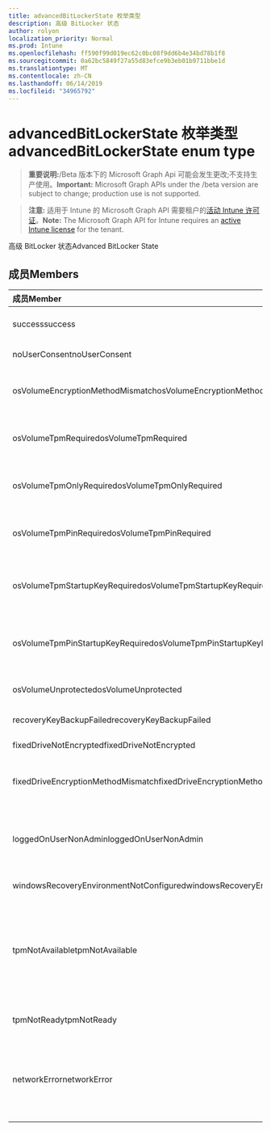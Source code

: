 ```yaml
---
title: advancedBitLockerState 枚举类型
description: 高级 BitLocker 状态
author: rolyon
localization_priority: Normal
ms.prod: Intune
ms.openlocfilehash: ff590f99d019ec62c0bc08f9dd6b4e34bd78b1f8
ms.sourcegitcommit: 0a62bc5849f27a55d83efce9b3eb01b9711bbe1d
ms.translationtype: MT
ms.contentlocale: zh-CN
ms.lasthandoff: 06/14/2019
ms.locfileid: "34965792"
---
```

# <a name="advancedbitlockerstate-enum-type"></a><span data-ttu-id="aaa0a-103">advancedBitLockerState 枚举类型</span><span class="sxs-lookup"><span data-stu-id="aaa0a-103">advancedBitLockerState enum type</span></span>

> <span data-ttu-id="aaa0a-104">**重要说明:**/Beta 版本下的 Microsoft Graph Api 可能会发生更改;不支持生产使用。</span><span class="sxs-lookup"><span data-stu-id="aaa0a-104">**Important:** Microsoft Graph APIs under the /beta version are subject to change; production use is not supported.</span></span>

> <span data-ttu-id="aaa0a-105">**注意:** 适用于 Intune 的 Microsoft Graph API 需要租户的[活动 Intune 许可证](https://go.microsoft.com/fwlink/?linkid=839381)。</span><span class="sxs-lookup"><span data-stu-id="aaa0a-105">**Note:** The Microsoft Graph API for Intune requires an [active Intune license](https://go.microsoft.com/fwlink/?linkid=839381) for the tenant.</span></span>

<span data-ttu-id="aaa0a-106">高级 BitLocker 状态</span><span class="sxs-lookup"><span data-stu-id="aaa0a-106">Advanced BitLocker State</span></span>

## <a name="members"></a><span data-ttu-id="aaa0a-107">成员</span><span class="sxs-lookup"><span data-stu-id="aaa0a-107">Members</span></span>
|<span data-ttu-id="aaa0a-108">成员</span><span class="sxs-lookup"><span data-stu-id="aaa0a-108">Member</span></span>|<span data-ttu-id="aaa0a-109">值</span><span class="sxs-lookup"><span data-stu-id="aaa0a-109">Value</span></span>|<span data-ttu-id="aaa0a-110">说明</span><span class="sxs-lookup"><span data-stu-id="aaa0a-110">Description</span></span>|
|:---|:---|:---|
|<span data-ttu-id="aaa0a-111">success</span><span class="sxs-lookup"><span data-stu-id="aaa0a-111">success</span></span>|<span data-ttu-id="aaa0a-112">0</span><span class="sxs-lookup"><span data-stu-id="aaa0a-112">0</span></span>|<span data-ttu-id="aaa0a-113">高级 BitLocker 状态成功</span><span class="sxs-lookup"><span data-stu-id="aaa0a-113">Advanced BitLocker State Success</span></span>|
|<span data-ttu-id="aaa0a-114">noUserConsent</span><span class="sxs-lookup"><span data-stu-id="aaa0a-114">noUserConsent</span></span>|<span data-ttu-id="aaa0a-115">1</span><span class="sxs-lookup"><span data-stu-id="aaa0a-115">1</span></span>|<span data-ttu-id="aaa0a-116">用户永远不同意加密</span><span class="sxs-lookup"><span data-stu-id="aaa0a-116">User never gave consent for Encryption</span></span>|
|<span data-ttu-id="aaa0a-117">osVolumeEncryptionMethodMismatch</span><span class="sxs-lookup"><span data-stu-id="aaa0a-117">osVolumeEncryptionMethodMismatch</span></span>|<span data-ttu-id="aaa0a-118">双面</span><span class="sxs-lookup"><span data-stu-id="aaa0a-118">2</span></span>|<span data-ttu-id="aaa0a-119">OS 卷的加密方法与策略设置的不同</span><span class="sxs-lookup"><span data-stu-id="aaa0a-119">Encryption method of OS Volume is different than that set by policy</span></span>|
|<span data-ttu-id="aaa0a-120">osVolumeTpmRequired</span><span class="sxs-lookup"><span data-stu-id="aaa0a-120">osVolumeTpmRequired</span></span>|<span data-ttu-id="aaa0a-121">4</span><span class="sxs-lookup"><span data-stu-id="aaa0a-121">4</span></span>|<span data-ttu-id="aaa0a-122">TPM 不用于保护 OS 卷, 但策略是必需的</span><span class="sxs-lookup"><span data-stu-id="aaa0a-122">TPM not used for protection of OS volume, but is required by policy</span></span>|
|<span data-ttu-id="aaa0a-123">osVolumeTpmOnlyRequired</span><span class="sxs-lookup"><span data-stu-id="aaa0a-123">osVolumeTpmOnlyRequired</span></span>|<span data-ttu-id="aaa0a-124">utf-8</span><span class="sxs-lookup"><span data-stu-id="aaa0a-124">8</span></span>|<span data-ttu-id="aaa0a-125">仅 TPM 保护未用于 OS 卷, 但策略是必需的</span><span class="sxs-lookup"><span data-stu-id="aaa0a-125">TPM only protection not used for OS volume, but is required by policy</span></span>|
|<span data-ttu-id="aaa0a-126">osVolumeTpmPinRequired</span><span class="sxs-lookup"><span data-stu-id="aaa0a-126">osVolumeTpmPinRequired</span></span>|<span data-ttu-id="aaa0a-127">位</span><span class="sxs-lookup"><span data-stu-id="aaa0a-127">16</span></span>|<span data-ttu-id="aaa0a-128">TPM + PIN 保护不用于 OS 卷, 但策略要求</span><span class="sxs-lookup"><span data-stu-id="aaa0a-128">TPM+PIN protection not used for OS volume, but is required by policy</span></span>|
|<span data-ttu-id="aaa0a-129">osVolumeTpmStartupKeyRequired</span><span class="sxs-lookup"><span data-stu-id="aaa0a-129">osVolumeTpmStartupKeyRequired</span></span>|<span data-ttu-id="aaa0a-130">32</span><span class="sxs-lookup"><span data-stu-id="aaa0a-130">32</span></span>|<span data-ttu-id="aaa0a-131">TPM + 启动密钥保护不用于 OS 卷, 但策略要求</span><span class="sxs-lookup"><span data-stu-id="aaa0a-131">TPM+Startup Key protection not used for OS volume, but is required by policy</span></span>|
|<span data-ttu-id="aaa0a-132">osVolumeTpmPinStartupKeyRequired</span><span class="sxs-lookup"><span data-stu-id="aaa0a-132">osVolumeTpmPinStartupKeyRequired</span></span>|<span data-ttu-id="aaa0a-133">64</span><span class="sxs-lookup"><span data-stu-id="aaa0a-133">64</span></span>|<span data-ttu-id="aaa0a-134">TPM + PIN + 启动密钥不用于 OS 卷, 但策略是必需的</span><span class="sxs-lookup"><span data-stu-id="aaa0a-134">TPM+PIN+Startup Key not used for OS volume, but is required by policy</span></span>|
|<span data-ttu-id="aaa0a-135">osVolumeUnprotected</span><span class="sxs-lookup"><span data-stu-id="aaa0a-135">osVolumeUnprotected</span></span>|<span data-ttu-id="aaa0a-136">128</span><span class="sxs-lookup"><span data-stu-id="aaa0a-136">128</span></span>|<span data-ttu-id="aaa0a-137">检测到未受保护的 OS 卷</span><span class="sxs-lookup"><span data-stu-id="aaa0a-137">Un-protected OS Volume was detected</span></span>|
|<span data-ttu-id="aaa0a-138">recoveryKeyBackupFailed</span><span class="sxs-lookup"><span data-stu-id="aaa0a-138">recoveryKeyBackupFailed</span></span>|<span data-ttu-id="aaa0a-139">256</span><span class="sxs-lookup"><span data-stu-id="aaa0a-139">256</span></span>|<span data-ttu-id="aaa0a-140">恢复密钥备份失败</span><span class="sxs-lookup"><span data-stu-id="aaa0a-140">Recovery key backup failed</span></span>|
|<span data-ttu-id="aaa0a-141">fixedDriveNotEncrypted</span><span class="sxs-lookup"><span data-stu-id="aaa0a-141">fixedDriveNotEncrypted</span></span>|<span data-ttu-id="aaa0a-142">512</span><span class="sxs-lookup"><span data-stu-id="aaa0a-142">512</span></span>|<span data-ttu-id="aaa0a-143">固定驱动器未加密</span><span class="sxs-lookup"><span data-stu-id="aaa0a-143">Fixed Drive not encrypted</span></span>|
|<span data-ttu-id="aaa0a-144">fixedDriveEncryptionMethodMismatch</span><span class="sxs-lookup"><span data-stu-id="aaa0a-144">fixedDriveEncryptionMethodMismatch</span></span>|<span data-ttu-id="aaa0a-145">1024</span><span class="sxs-lookup"><span data-stu-id="aaa0a-145">1024</span></span>|<span data-ttu-id="aaa0a-146">固定驱动器的加密方法与策略设置不同</span><span class="sxs-lookup"><span data-stu-id="aaa0a-146">Encryption method of Fixed Drive is different than that set by policy</span></span>|
|<span data-ttu-id="aaa0a-147">loggedOnUserNonAdmin</span><span class="sxs-lookup"><span data-stu-id="aaa0a-147">loggedOnUserNonAdmin</span></span>|<span data-ttu-id="aaa0a-148">2048</span><span class="sxs-lookup"><span data-stu-id="aaa0a-148">2048</span></span>|<span data-ttu-id="aaa0a-149">登录用户是非管理员的。这需要将 "AllowStandardUserEncryption" 策略设置为1</span><span class="sxs-lookup"><span data-stu-id="aaa0a-149">Logged on user is non-admin. This requires “AllowStandardUserEncryption” policy set to 1</span></span>|
|<span data-ttu-id="aaa0a-150">windowsRecoveryEnvironmentNotConfigured</span><span class="sxs-lookup"><span data-stu-id="aaa0a-150">windowsRecoveryEnvironmentNotConfigured</span></span>|<span data-ttu-id="aaa0a-151">4096</span><span class="sxs-lookup"><span data-stu-id="aaa0a-151">4096</span></span>|<span data-ttu-id="aaa0a-152">未配置 WinRE</span><span class="sxs-lookup"><span data-stu-id="aaa0a-152">WinRE is not configured</span></span>|
|<span data-ttu-id="aaa0a-153">tpmNotAvailable</span><span class="sxs-lookup"><span data-stu-id="aaa0a-153">tpmNotAvailable</span></span>|<span data-ttu-id="aaa0a-154">8192</span><span class="sxs-lookup"><span data-stu-id="aaa0a-154">8192</span></span>|<span data-ttu-id="aaa0a-155">TPM 对 BitLocker 不可用。</span><span class="sxs-lookup"><span data-stu-id="aaa0a-155">TPM is not available for BitLocker.</span></span> <span data-ttu-id="aaa0a-156">这意味着 TPM 不存在, 或者设置了 TPM 不可用注册表替代, 或者主机 OS 位于便携/罗马盘上</span><span class="sxs-lookup"><span data-stu-id="aaa0a-156">This means TPM is not present, or TPM unavailable registry override is set or host OS is on portable/rome-able drive</span></span>|
|<span data-ttu-id="aaa0a-157">tpmNotReady</span><span class="sxs-lookup"><span data-stu-id="aaa0a-157">tpmNotReady</span></span>|<span data-ttu-id="aaa0a-158">16384</span><span class="sxs-lookup"><span data-stu-id="aaa0a-158">16384</span></span>|<span data-ttu-id="aaa0a-159">TPM 尚未准备好用于 BitLocker</span><span class="sxs-lookup"><span data-stu-id="aaa0a-159">TPM is not ready for BitLocker</span></span>|
|<span data-ttu-id="aaa0a-160">networkError</span><span class="sxs-lookup"><span data-stu-id="aaa0a-160">networkError</span></span>|<span data-ttu-id="aaa0a-161">32768</span><span class="sxs-lookup"><span data-stu-id="aaa0a-161">32768</span></span>|<span data-ttu-id="aaa0a-162">网络不可用。</span><span class="sxs-lookup"><span data-stu-id="aaa0a-162">Network not available.</span></span> <span data-ttu-id="aaa0a-163">这是恢复密钥备份所必需的。</span><span class="sxs-lookup"><span data-stu-id="aaa0a-163">This is required for recovery key backup.</span></span> <span data-ttu-id="aaa0a-164">此报告适用于支持驱动器加密的设备</span><span class="sxs-lookup"><span data-stu-id="aaa0a-164">This is reported for Drive Encryption capable devices</span></span>|





